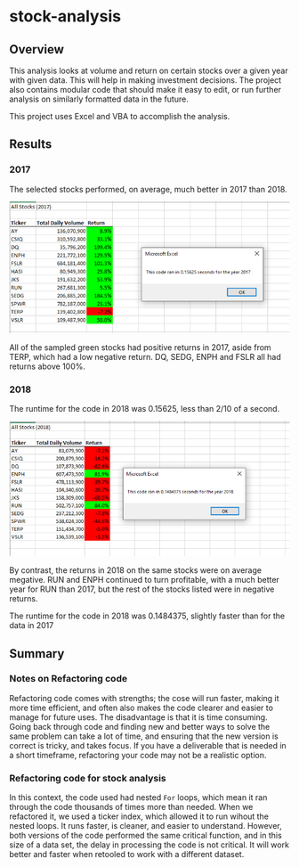 # stock-analysis

## Overview

This analysis looks at volume and return on certain stocks over a given year with given data. This will help in making investment decisions. The project also contains modular code that should make it easy to edit, or run further analysis on similarly formatted data in the future. 

This project uses Excel and VBA to accomplish the analysis.

## Results

### 2017

The selected stocks performed, on average, much better in 2017 than 2018. 

![Results and runtime from 2017](Resources/VBA_Challenge_2017.PNG)

All of the sampled green stocks had positive returns in 2017, aside from TERP, which had a low negative return. DQ, SEDG, ENPH and FSLR all had returns above 100%. 

### 2018

The runtime for the code in 2018 was 0.15625, less than 2/10 of a second.

![Results and runtime from 2018](Resources/VBA_Challenge_2018.PNG)

By contrast, the returns in 2018 on the same stocks were on average megative. RUN and ENPH continued to turn profitable, with a much better year for RUN than 2017, but the rest of the stocks listed were in negative returns. 

The runtime for the code in 2018 was 0.1484375, slightly faster than for the data in 2017

## Summary 

### Notes on Refactoring code

Refactoring code comes with strengths; the cose will run faster, making it more time efficient, and often also makes the code clearer and easier to manage for future uses. The disadvantage is that it is time consuming. Going back through code and finding new and better ways to solve the same problem can take a lot of time, and ensuring that the new version is correct is tricky, and takes focus. If you have a deliverable that is needed in a short timeframe, refactoring your code may not be a realistic option.

### Refactoring code for stock analysis

In this context, the code used had nested `For` loops, which mean it ran through the code thousands of times more than needed. When we refactored it, we used a ticker index, which allowed it to run wihout the nested loops. It runs faster, is cleaner, and easier to understand. However, both versions of the code performed the same critical function, and in this size of a data set, the delay in processing the code is not critical. It will work better and faster when retooled to work with a different dataset.
